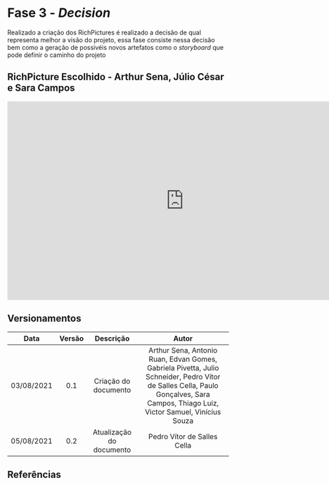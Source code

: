 # Fase 3 - <i>Decision</i>

<p>Realizado a criação dos RichPictures é realizado a decisão de qual representa melhor a visão do projeto, essa fase consiste nessa decisão bem como a geração de possivéis novos artefatos como o <i>storyboard</i> que pode definir o caminho do projeto</p>

## RichPicture Escolhido - Arthur Sena, Júlio César e Sara Campos

<iframe style="border: 1px solid rgba(0, 0, 0, 0.1);" width="800" height="450" src="https://www.figma.com/embed?embed_host=share&url=https%3A%2F%2Fwww.figma.com%2Ffile%2FViqHT2jZSLtXBDsJ7DFVVw%2FRichpicture%3Fnode-id%3D0%253A1" allowfullscreen></iframe>



## Versionamentos

|Data|Versão|Descrição|Autor|
|:--------:|:---:|:-------------------: |:-----------------------:|
|03/08/2021| 0.1 | Criação do documento | Arthur Sena, Antonio Ruan,  Edvan Gomes, Gabriela Pivetta, Julio Schneider, Pedro Vítor de Salles Cella, Paulo Gonçalves, Sara Campos, Thiago Luiz, Victor Samuel, Vinícius Souza |
|05/08/2021| 0.2 | Atualização do documento | Pedro Vítor de Salles Cella | 

## Referências